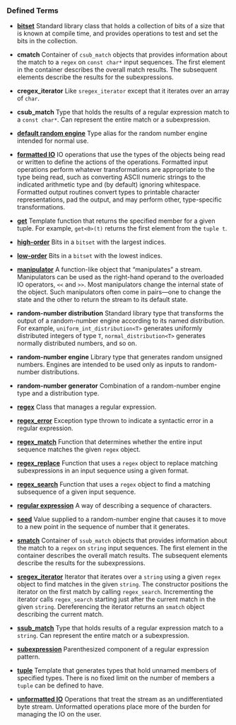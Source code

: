 <h3 id="filepos4842336">Defined Terms</h3><ul><li><p><a href="164-17.2._the_bitset_type.html#filepos4603754" id="filepos4842475"><strong>bitset</strong></a> Standard library class that holds a collection of bits of a size that is known at compile time, and provides operations to test and set the bits in the collection.</p></li><li><p><strong>cmatch</strong> Container of <code>csub_match</code> objects that provides information about the match to a <code>regex</code> on <code>const char*</code> input sequences. The first element in the container describes the overall match results. The subsequent elements describe the results for the subexpressions.</p></li><li><p><strong>cregex_iterator</strong> Like <code>sregex_iterator</code> except that it iterates over an array of <code>char</code>.</p></li><li><p><strong>csub_match</strong> Type that holds the results of a regular expression match to a <code>const char*</code>. Can represent the entire match or a subexpression.</p></li><li><p><a href="166-17.4._random_numbers.html#filepos4718264" id="filepos4844044"><strong>default random engine</strong></a> Type alias for the random number engine intended for normal use.</p></li><li><p><a href="167-17.5._the_io_library_revisited.html#filepos4797466" id="filepos4844292"><strong>formatted IO</strong></a> IO operations that use the types of the objects being read or written to define the actions of the operations. Formatted <a id="filepos4844488"></a>input operations perform whatever transformations are appropriate to the type being read, such as converting ASCII numeric strings to the indicated arithmetic type and (by default) ignoring whitespace. Formatted output routines convert types to printable character representations, pad the output, and may perform other, type-specific transformations.</p></li><li><p><a href="163-17.1._the_tuple_type.html#filepos4574548" id="filepos4844947"><strong>get</strong></a> Template function that returns the specified member for a given tuple. For example, <code>get&lt;0&gt;(t)</code> returns the first element from the <code>tuple t</code>.</p></li><li><p><a href="164-17.2._the_bitset_type.html#filepos4607371" id="filepos4845382"><strong>high-order</strong></a> Bits in a <code>bitset</code> with the largest indices.</p></li><li><p><a href="164-17.2._the_bitset_type.html#filepos4607189" id="filepos4845660"><strong>low-order</strong></a> Bits in a <code>bitset</code> with the lowest indices.</p></li><li><p><a href="167-17.5._the_io_library_revisited.html#filepos4758578" id="filepos4845936"><strong>manipulator</strong></a> A function-like object that “manipulates” a stream. Manipulators can be used as the right-hand operand to the overloaded IO operators, <code>&lt;&lt;</code> and <code>&gt;&gt;</code>. Most manipulators change the internal state of the object. Such manipulators often come in pairs—one to change the state and the other to return the stream to its default state.</p></li><li><p><strong>random-number distribution</strong> Standard library type that transforms the output of a random-number engine according to its named distribution. For example, <code>uniform_int_distribution&lt;T&gt;</code> generates uniformly distributed integers of type <code>T</code>, <code>normal_distribution&lt;T&gt;</code> generates normally distributed numbers, and so on.</p></li><li><p><strong>random-number engine</strong> Library type that generates random unsigned numbers. Engines are intended to be used only as inputs to random-number distributions.</p></li><li><p><strong>random-number generator</strong> Combination of a random-number engine type and a distribution type.</p></li><li><p><a href="165-17.3._regular_expressions.html#filepos4637022" id="filepos4847713"><strong>regex</strong></a> Class that manages a regular expression.</p></li><li><p><a href="165-17.3._regular_expressions.html#filepos4652948" id="filepos4847921"><strong>regex_error</strong></a> Exception type thrown to indicate a syntactic error in a regular expression.</p></li><li><p><a href="165-17.3._regular_expressions.html#filepos4637627" id="filepos4848171"><strong>regex_match</strong></a> Function that determines whether the entire input sequence matches the given <code>regex</code> object.</p></li><li><p><a href="165-17.3._regular_expressions.html#filepos4700781" id="filepos4848498"><strong>regex_replace</strong></a> Function that uses a <code>regex</code> object to replace matching subexpressions in an input sequence using a given format.</p></li><li><p><a href="165-17.3._regular_expressions.html#filepos4637816" id="filepos4848848"><strong>regex_search</strong></a> Function that uses a <code>regex</code> object to find a matching subsequence of a given input sequence.</p></li><li><p><a href="165-17.3._regular_expressions.html#filepos4635461" id="filepos4849177"><strong>regular expression</strong></a> A way of describing a sequence of characters.</p></li><li><p><a href="166-17.4._random_numbers.html#filepos4732550" id="filepos4849403"><strong>seed</strong></a> Value supplied to a random-number engine that causes it to move to a new point in the sequence of number that it generates.</p></li><li><p><a href="165-17.3._regular_expressions.html#filepos4639167" id="filepos4849693"><strong>smatch</strong></a> Container of <code>ssub_match</code> objects that provides information about the match to a <code>regex</code> on <code>string</code> input sequences. The first element in the container describes the overall match results. The subsequent elements describe the results for the subexpressions.</p></li><li><p><a href="165-17.3._regular_expressions.html#filepos4664310" id="filepos4850303"><strong>sregex_iterator</strong></a> Iterator that iterates over a <code>string</code> using a given <code>regex</code> object to find matches in the given <code>string</code>. The constructor positions the iterator on the first match by calling <code>regex_search</code>. Incrementing the iterator calls <code>regex_search</code> starting just after the current match in the given <code>string</code>. Dereferencing the iterator returns an <code>smatch</code> object describing the current match.</p></li><li><p><a href="165-17.3._regular_expressions.html#filepos4674131" id="filepos4851291"><strong>ssub_match</strong></a> Type that holds results of a regular expression match to a <code>string</code>. Can represent the entire match or a subexpression.</p></li><li><p><a href="165-17.3._regular_expressions.html#filepos4680182" id="filepos4851644"><strong>subexpression</strong></a> Parenthesized component of a regular expression pattern.</p></li><li><p><a href="163-17.1._the_tuple_type.html#filepos4566611" id="filepos4851876"><strong>tuple</strong></a> Template that generates types that hold unnamed members of specified types. There is no fixed limit on the number of members a <code>tuple</code> can be defined to have.</p></li><li><p><a href="167-17.5._the_io_library_revisited.html#filepos4798035" id="filepos4852263"><strong>unformatted IO</strong></a> Operations that treat the stream as an undifferentiated byte stream. Unformatted operations place more of the burden for managing the IO on the user.</p></li>
 
</ul>
